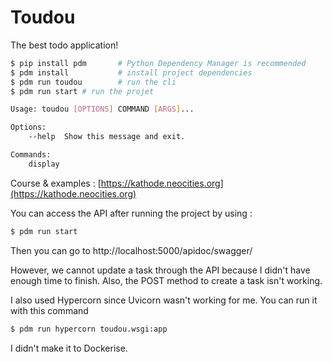 # Toudou

The best todo application!

```bash
$ pip install pdm       # Python Dependency Manager is recommended
$ pdm install           # install project dependencies
$ pdm run toudou        # run the cli
$ pdm run start # run the projet

Usage: toudou [OPTIONS] COMMAND [ARGS]...

Options:
    --help  Show this message and exit.

Commands:
    display
```

Course & examples : [https://kathode.neocities.org](https://kathode.neocities.org)

You can access the API after running the project by using : 
```bash
$ pdm run start
```
Then you can go to http://localhost:5000/apidoc/swagger/

However, we cannot update a task through the API because I didn't have enough time to finish.
Also, the POST method to create a task isn't working. 

I also used Hypercorn since Uvicorn wasn't working for me.
You can run it with this command
```bash
$ pdm run hypercorn toudou.wsgi:app

```

I didn't make it to Dockerise.